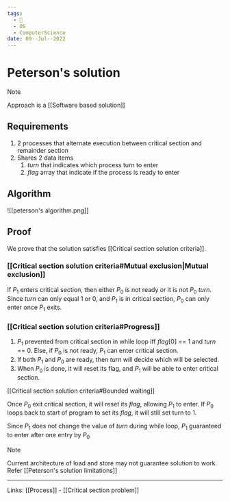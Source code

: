 ```yaml
---
tags:
  - 🌱
  - OS
  - ComputerScience 
date: 09--Jul--2022
---
```


# Peterson's solution

> [!note]
> Approach is a [[Software based solution]]

## Requirements

1. 2 processes that alternate execution between critical section and remainder section
2. Shares 2 data items
    1. *turn* that indicates which process turn to enter
    2. *flag* array that indicate if the process is ready to enter

## Algorithm

![[peterson's algorithm.png]]

## Proof

We prove that the solution satisfies [[Critical section solution criteria]].

###  [[Critical section solution criteria#Mutual exclusion|Mutual exclusion]] 

If $P_1$ enters critical section, then either $P_0$ is not ready or it is not $P_0$ *turn*. Since *turn* can only equal 1 or 0, and $P_1$ is in critical section, $P_0$ can only enter once $P_1$ exits.

### [[Critical section solution criteria#Progress]]

1. $P_1$ prevented from critical section in while loop iff $flag[0]$ == 1 and *turn* == 0. Else, if $P_0$ is not ready, $P_1$ can enter critical section.
2. If both $P_1$ and $P_0$ are ready, then *turn* will decide which will be selected.
3. When $P_0$ is done, it will reset its flag, and $P_1$ will be able to enter critical section.

[[Critical section solution criteria#Bounded waiting]]

Once $P_0$ exit critical section, it will reset its *flag*, allowing $P_1$ to enter. If $P_0$ loops back to start of program to set its *flag*, it will still set turn to 1.

Since $P_1$ does not change the value of *turn* during while loop, $P_1$ guaranteed to enter after one entry by $P_0$

> [!note]
> Current architecture of load and store may not guarantee solution to work. Refer [[Peterson's solution limitations]]

---
Links: [[Process]] - [[Critical section problem]]